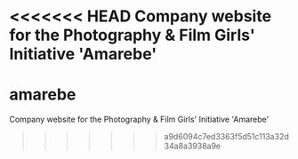 <<<<<<< HEAD
Company website for the Photography & Film Girls' Initiative 'Amarebe'
=======
# amarebe
Company website for the Photography &amp; Film Girls' Initiative 'Amarebe'
>>>>>>> a9d6094c7ed3363f5d51c113a32d34a8a3938a9e
